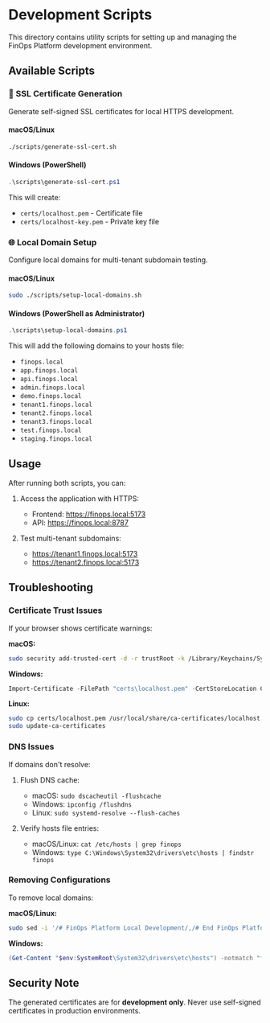 # Development Scripts

This directory contains utility scripts for setting up and managing the FinOps Platform development environment.

## Available Scripts

### 🔐 SSL Certificate Generation

Generate self-signed SSL certificates for local HTTPS development.

#### macOS/Linux
```bash
./scripts/generate-ssl-cert.sh
```

#### Windows (PowerShell)
```powershell
.\scripts\generate-ssl-cert.ps1
```

This will create:
- `certs/localhost.pem` - Certificate file
- `certs/localhost-key.pem` - Private key file

### 🌐 Local Domain Setup

Configure local domains for multi-tenant subdomain testing.

#### macOS/Linux
```bash
sudo ./scripts/setup-local-domains.sh
```

#### Windows (PowerShell as Administrator)
```powershell
.\scripts\setup-local-domains.ps1
```

This will add the following domains to your hosts file:
- `finops.local`
- `app.finops.local`
- `api.finops.local`
- `admin.finops.local`
- `demo.finops.local`
- `tenant1.finops.local`
- `tenant2.finops.local`
- `tenant3.finops.local`
- `test.finops.local`
- `staging.finops.local`

## Usage

After running both scripts, you can:

1. Access the application with HTTPS:
   - Frontend: https://finops.local:5173
   - API: https://finops.local:8787

2. Test multi-tenant subdomains:
   - https://tenant1.finops.local:5173
   - https://tenant2.finops.local:5173

## Troubleshooting

### Certificate Trust Issues

If your browser shows certificate warnings:

**macOS:**
```bash
sudo security add-trusted-cert -d -r trustRoot -k /Library/Keychains/System.keychain certs/localhost.pem
```

**Windows:**
```powershell
Import-Certificate -FilePath "certs\localhost.pem" -CertStoreLocation Cert:\LocalMachine\Root
```

**Linux:**
```bash
sudo cp certs/localhost.pem /usr/local/share/ca-certificates/localhost.crt
sudo update-ca-certificates
```

### DNS Issues

If domains don't resolve:

1. Flush DNS cache:
   - macOS: `sudo dscacheutil -flushcache`
   - Windows: `ipconfig /flushdns`
   - Linux: `sudo systemd-resolve --flush-caches`

2. Verify hosts file entries:
   - macOS/Linux: `cat /etc/hosts | grep finops`
   - Windows: `type C:\Windows\System32\drivers\etc\hosts | findstr finops`

### Removing Configurations

To remove local domains:

**macOS/Linux:**
```bash
sudo sed -i '/# FinOps Platform Local Development/,/# End FinOps Platform/d' /etc/hosts
```

**Windows:**
```powershell
(Get-Content "$env:SystemRoot\System32\drivers\etc\hosts") -notmatch "finops.local" | Set-Content "$env:SystemRoot\System32\drivers\etc\hosts"
```

## Security Note

The generated certificates are for **development only**. Never use self-signed certificates in production environments.